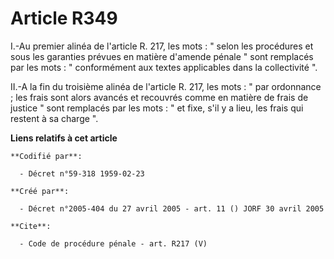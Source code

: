 # Article R349

I.-Au premier alinéa de l'article R. 217, les mots : " selon les procédures et sous les garanties prévues en matière d'amende
pénale " sont remplacés par les mots : " conformément aux textes applicables dans la collectivité ". 

II.-A la fin du troisième alinéa de l'article R. 217, les mots : " par ordonnance ; les frais sont alors avancés et recouvrés
comme en matière de frais de justice " sont remplacés par les mots : " et fixe, s'il y a lieu, les frais qui restent à sa
charge ".

**Liens relatifs à cet article**

	**Codifié par**:

	  - Décret n°59-318 1959-02-23

	**Créé par**:

	  - Décret n°2005-404 du 27 avril 2005 - art. 11 () JORF 30 avril 2005

	**Cite**:

	  - Code de procédure pénale - art. R217 (V)
